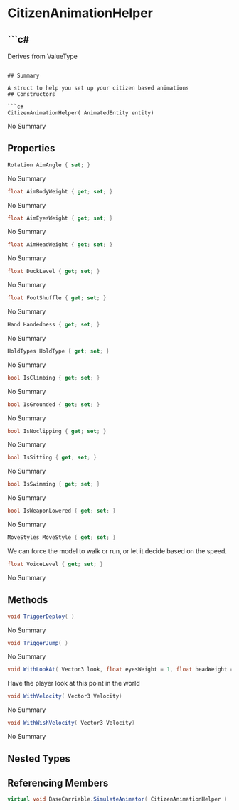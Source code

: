 # CitizenAnimationHelper

## ```c#
Derives from ValueType
```

## Summary

A struct to help you set up your citizen based animations
## Constructors

```c#
CitizenAnimationHelper( AnimatedEntity entity) 
```
No Summary
## Properties

```c#
Rotation AimAngle { set; } 
```
No Summary
```c#
float AimBodyWeight { get; set; } 
```
No Summary
```c#
float AimEyesWeight { get; set; } 
```
No Summary
```c#
float AimHeadWeight { get; set; } 
```
No Summary
```c#
float DuckLevel { get; set; } 
```
No Summary
```c#
float FootShuffle { get; set; } 
```
No Summary
```c#
Hand Handedness { get; set; } 
```
No Summary
```c#
HoldTypes HoldType { get; set; } 
```
No Summary
```c#
bool IsClimbing { get; set; } 
```
No Summary
```c#
bool IsGrounded { get; set; } 
```
No Summary
```c#
bool IsNoclipping { get; set; } 
```
No Summary
```c#
bool IsSitting { get; set; } 
```
No Summary
```c#
bool IsSwimming { get; set; } 
```
No Summary
```c#
bool IsWeaponLowered { get; set; } 
```
No Summary
```c#
MoveStyles MoveStyle { get; set; } 
```
We can force the model to walk or run, or let it decide based on the speed.
```c#
float VoiceLevel { get; set; } 
```
No Summary
## Methods

```c#
void TriggerDeploy( ) 
```
No Summary
```c#
void TriggerJump( ) 
```
No Summary
```c#
void WithLookAt( Vector3 look, float eyesWeight = 1, float headWeight = 1, float bodyWeight = 1) 
```
Have the player look at this point in the world
```c#
void WithVelocity( Vector3 Velocity) 
```
No Summary
```c#
void WithWishVelocity( Vector3 Velocity) 
```
No Summary
## Nested Types

## Referencing Members

```c#
virtual void BaseCarriable.SimulateAnimator( CitizenAnimationHelper ) 
```
